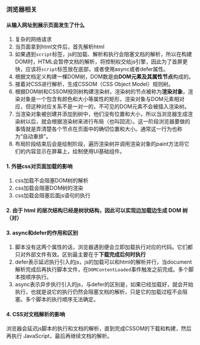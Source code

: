 ### 浏览器相关

#### 从输入网址到展示页面发生了什么
1. 复杂的网络请求
2. 当页面拿到html文件后，首先解析html
3. 如果遇到```script```标签，js的加载、解析和执行会阻塞文档的解析，所以在构建DOM时，HTML会暂停文档的解析，将控制权交给js引擎，因此为了首屏更快，应该将```script```标签放在底部，或者使用async或者defer属性。
4. 根据文档定义构建一棵DOM树，DOM数是由**DOM元素及其属性节点**构成的。
5. 接着对CSS进行解析，生成CSSOM（CSS Object Model）规则树。
6. 根据DOM树和CSSOM规则树构建渲染树，渲染树的节点被称为**渲染对象**，渲染对象是一个包含有颜色和大小等属性的矩形，渲染对象与DOM元素相对应，但这种对应关系不是一对一的，不可见的DOM元素不会被插入渲染树。
7. 当渲染对象被创建并添加到树中，他们没有位置和大小，所以当浏览器生成渲染树以后，就会根据渲染树来进行布局（也叫回流）。这一阶段浏览器要做的事情就是弄清楚各个节点在页面中的确切位置和大小。通常这一行为也称为“自动重排”。
8. 布局阶段结束后会是绘制阶段，遍历渲染树并调用渲染对象的paint方法将它们的内容显示在屏幕上，绘制使用UI基础组件。

#### 1. 外链css对页面加载的影响
1. css加载不会阻塞DOM树的解析
2. css加载会阻塞DOM树的渲染
3. css加载会阻塞后面js语句的执行

#### 2. 由于 html 的层次结构已经是树状结构，因此可以实现边加载边生成 DOM 树 （对）

#### 3. async和defer的作用和区别
1. 脚本没有这两个属性的话，浏览器遇到便会立即加载执行对应的代码。它们都只对外部文件有效。区别最主要在于**下载完成后何时执行**
2. defer表示延迟执行引入的js，js的加载可以和html的解析并行，当document解析完成后再执行脚本文件，在```DOMContentLoaded```事件触发之前完成。多个脚本按顺序执行。
3. async表示异步执行引入的js，与defer的区别是，如果已经加载好，就会开始执行，也就是说它的执行仍然会阻塞文档的解析，只是它的加载过程不会阻塞。多个脚本的执行顺序无法确定。

#### 4. CSS对文档解析的影响
浏览器会延迟js脚本的执行和文档的解析，直到完成CSSOM的下载和构建，然后再执行 JavaScript，最后再继续文档的解析。
